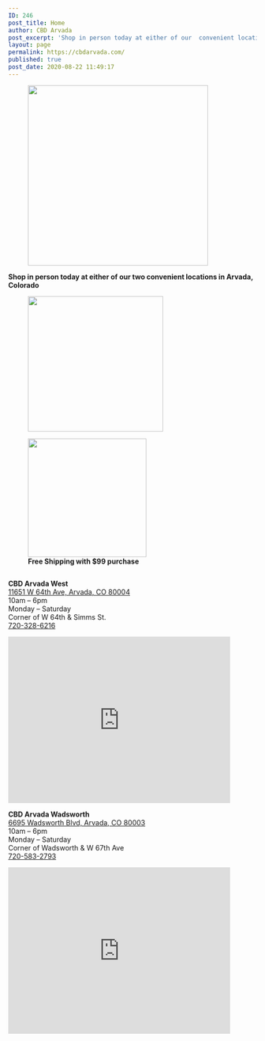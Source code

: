 ```yaml
---
ID: 246
post_title: Home
author: CBD Arvada
post_excerpt: 'Shop in person today at either of our  convenient locations in Arvada, Colorado. Shop online, free shipping with $99 purchase'
layout: page
permalink: https://cbdarvada.com/
published: true
post_date: 2020-08-22 11:49:17
---
```

<!-- wp:group -->
<div class="wp-block-group"><div class="wp-block-group__inner-container"><!-- wp:image {"align":"center","id":258,"width":365,"height":365,"sizeSlug":"large","className":"is-style-rounded"} -->
<div class="wp-block-image is-style-rounded"><figure class="aligncenter size-large is-resized"><a href="#locations"><img src="https://cbdarvada.com/wp-content/uploads/2020/08/open-business.jpg" alt="" class="wp-image-258" width="365" height="365"/></a></figure></div>
<!-- /wp:image -->

<!-- wp:paragraph {"align":"center"} -->
<p class="has-text-align-center"><strong>Shop in person today at either of our two convenient locations in Arvada, Colorado</strong></p>
<!-- /wp:paragraph -->

<!-- wp:paragraph -->
<p></p>
<!-- /wp:paragraph --></div></div>
<!-- /wp:group -->

<!-- wp:columns -->
<div class="wp-block-columns"><!-- wp:column -->
<div class="wp-block-column"><!-- wp:image {"align":"center","id":301,"width":274,"height":274,"sizeSlug":"large","className":"is-style-rounded"} -->
<div class="wp-block-image is-style-rounded"><figure class="aligncenter size-large is-resized"><img src="https://cbdarvada.com/wp-content/uploads/2020/08/100organic.jpg" alt="" class="wp-image-301" width="274" height="274"/></figure></div>
<!-- /wp:image --></div>
<!-- /wp:column -->

<!-- wp:column -->
<div class="wp-block-column"><!-- wp:image {"align":"center","id":100,"width":240,"height":240,"sizeSlug":"large"} -->
<div class="wp-block-image"><figure class="aligncenter size-large is-resized"><img src="https://cbdarvada.com/wp-content/uploads/2020/03/hemp-authority320x320.png" alt="" class="wp-image-100" width="240" height="240"/><figcaption><strong>Free Shipping with $99 purchase</strong></figcaption></figure></div>
<!-- /wp:image -->

<!-- wp:image {"align":"center","id":255,"sizeSlug":"large"} -->
<div class="wp-block-image"><figure class="aligncenter size-large"><img src="https://cbdarvada.com/wp-content/uploads/2020/08/shop-online.png" alt="" class="wp-image-255"/></figure></div>
<!-- /wp:image --></div>
<!-- /wp:column --></div>
<!-- /wp:columns -->

<!-- wp:columns -->
<div class="wp-block-columns" id="locations"><!-- wp:column -->
<div class="wp-block-column"><!-- wp:paragraph {"align":"left"} -->
<p class="has-text-align-left"><strong>CBD Arvada West</strong><br><a href="https://g.page/arvada-american-shaman-cbd?share">11651 W 64th Ave, Arvada, CO 80004</a><br>10am – 6pm<br>Monday – Saturday<br>Corner of W 64th &amp; Simms St.<br><a href="tel: 7203286216">720-328-6216</a></p>
<!-- /wp:paragraph -->

<!-- wp:html -->
<iframe src="https://www.google.com/maps/embed?pb=!1m18!1m12!1m3!1d3064.6882320729374!2d-105.13201298525863!3d39.813984600000616!2m3!1f0!2f0!3f0!3m2!1i1024!2i768!4f13.1!3m3!1m2!1s0x876b8ffe9b2a875b%3A0xd8d932411a536fb1!2sCBD%20Arvada%20American%20Shaman%20West!5e0!3m2!1sen!2sus!4v1582487168995!5m2!1sen!2sus" width="450" height="337" frameborder="0" style="border:0;" allowfullscreen=""></iframe>
<!-- /wp:html --></div>
<!-- /wp:column -->

<!-- wp:column -->
<div class="wp-block-column"><!-- wp:paragraph -->
<p><strong>CBD Arvada Wadsworth</strong><br><a href="https://g.page/cbdarvadashaman?share">6695 Wadsworth Blvd, Arvada, CO 80003</a><br>10am – 6pm<br>Monday – Saturday<br>Corner of Wadsworth &amp; W 67th Ave<br><a href="tel: 7205832793">720-583-2793</a></p>
<!-- /wp:paragraph -->

<!-- wp:html -->
<iframe src="https://www.google.com/maps/embed?pb=!1m18!1m12!1m3!1d3064.4923684563882!2d-105.0819785443939!3d39.818377200512636!2m3!1f0!2f0!3f0!3m2!1i1024!2i768!4f13.1!3m3!1m2!1s0x876b89c573695847%3A0x167967353e6700b6!2sCBD%20Arvada%20American%20Shaman!5e0!3m2!1sen!2sus!4v1582486760915!5m2!1sen!2sus" width="450" height="337" frameborder="0" style="border:0;" allowfullscreen=""></iframe>
<!-- /wp:html --></div>
<!-- /wp:column --></div>
<!-- /wp:columns -->

<!-- wp:columns {"verticalAlignment":null} -->
<div class="wp-block-columns"><!-- wp:column {"verticalAlignment":"center"} -->
<div class="wp-block-column is-vertically-aligned-center"><!-- wp:columns {"verticalAlignment":null} -->
<div class="wp-block-columns"><!-- wp:column -->
<div class="wp-block-column"><!-- wp:image {"id":285,"sizeSlug":"large"} -->
<figure class="wp-block-image size-large"><img src="https://cbdarvada.com/wp-content/uploads/2020/08/CBD-Relief.jpg" alt="" class="wp-image-285"/></figure>
<!-- /wp:image --></div>
<!-- /wp:column -->

<!-- wp:column {"verticalAlignment":"center"} -->
<div class="wp-block-column is-vertically-aligned-center"><!-- wp:image {"id":286,"sizeSlug":"large"} -->
<figure class="wp-block-image size-large"><img src="https://cbdarvada.com/wp-content/uploads/2020/08/CBD-Wellness.jpg" alt="" class="wp-image-286"/></figure>
<!-- /wp:image --></div>
<!-- /wp:column --></div>
<!-- /wp:columns --></div>
<!-- /wp:column -->

<!-- wp:column -->
<div class="wp-block-column"><!-- wp:columns -->
<div class="wp-block-columns"><!-- wp:column -->
<div class="wp-block-column"><!-- wp:image {"align":"center","id":287,"sizeSlug":"large"} -->
<div class="wp-block-image"><figure class="aligncenter size-large"><img src="https://cbdarvada.com/wp-content/uploads/2020/08/CBD-Beauty.jpg" alt="" class="wp-image-287"/></figure></div>
<!-- /wp:image --></div>
<!-- /wp:column -->

<!-- wp:column -->
<div class="wp-block-column"><!-- wp:image {"align":"center","id":288,"sizeSlug":"large"} -->
<div class="wp-block-image"><figure class="aligncenter size-large"><img src="https://cbdarvada.com/wp-content/uploads/2020/08/CBD-PETS.jpg" alt="" class="wp-image-288"/></figure></div>
<!-- /wp:image --></div>
<!-- /wp:column --></div>
<!-- /wp:columns --></div>
<!-- /wp:column --></div>
<!-- /wp:columns -->